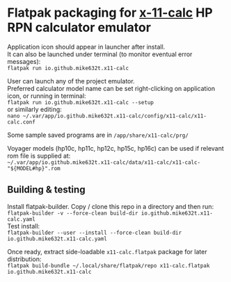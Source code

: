 # Flatpak packaging for [x-11-calc](https://github.com/mike632t/x11-calc) HP RPN calculator emulator

Application icon should appear in launcher after install.\
It can also be launched under terminal (to monitor eventual error messages):\
`flatpak run io.github.mike632t.x11-calc`

User can launch any of the project emulator.\
Preferred calculator model name can be set right-clicking on application icon, or running in terminal:\
`flatpak run io.github.mike632t.x11-calc --setup`\
or similarly editing:\
`nano ~/.var/app/io.github.mike632t.x11-calc/config/x11-calc/x11-calc.conf`

Some sample saved programs are in `/app/share/x11-calc/prg/`

Voyager models (hp10c, hp11c, hp12c, hp15c, hp16c) can be used if relevant rom file is supplied at:\
`~/.var/app/io.github.mike632t.x11-calc/data/x11-calc/x11-calc-"${MODEL#hp}".rom`

## Building & testing
Install flatpak-builder.
Copy / clone this repo in a directory and then run:\
`flatpak-builder -v --force-clean build-dir io.github.mike632t.x11-calc.yaml`\
Test install:\
`flatpak-builder --user --install --force-clean build-dir io.github.mike632t.x11-calc.yaml`

Once ready, extract side-loadable `x11-calc.flatpak` package for later distribution:\
`flatpak build-bundle ~/.local/share/flatpak/repo x11-calc.flatpak io.github.mike632t.x11-calc`

